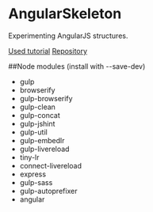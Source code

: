 # AngularSkeleton
Experimenting AngularJS structures.

[Used tutorial](http://learninglaravel.net/lets-build-an-angularjs-app-with-browserify-and-gulp/link)
[Repository](https://github.com/Hyra/angular-gulp-browserify-livereload-boilerplate)

##Node modules
(install with --save-dev)
* gulp
* browserify
* gulp-browserify
* gulp-clean
* gulp-concat
* gulp-jshint
* gulp-util
* gulp-embedlr
* gulp-livereload
* tiny-lr
* connect-livereload
* express
* gulp-sass
* gulp-autoprefixer
* angular

